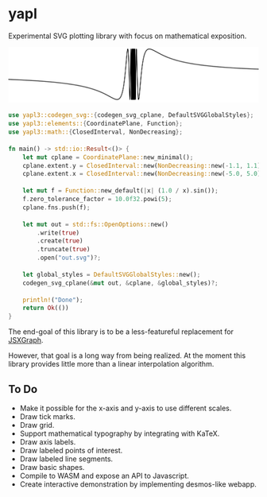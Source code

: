 # yapl
Experimental SVG plotting library with focus on mathematical exposition.

![sin(1/x)](readme-assets/sin1overx.png)

```rust
use yapl3::codegen_svg::{codegen_svg_cplane, DefaultSVGGlobalStyles};
use yapl3::elements::{CoordinatePlane, Function};
use yapl3::math::{ClosedInterval, NonDecreasing};

fn main() -> std::io::Result<()> {
    let mut cplane = CoordinatePlane::new_minimal();
    cplane.extent.y = ClosedInterval::new(NonDecreasing::new(-1.1, 1.1));
    cplane.extent.x = ClosedInterval::new(NonDecreasing::new(-5.0, 5.0));

    let mut f = Function::new_default(|x| (1.0 / x).sin());
    f.zero_tolerance_factor = 10.0f32.powi(5);
    cplane.fns.push(f);
      
    let mut out = std::fs::OpenOptions::new()
        .write(true)
        .create(true)
        .truncate(true)
        .open("out.svg")?;

    let global_styles = DefaultSVGGlobalStyles::new();    
    codegen_svg_cplane(&mut out, &cplane, &global_styles)?;
    
    println!("Done");
    return Ok(())   
}

```

The end-goal of this library is to be a less-featureful replacement for 
[JSXGraph](https://jsxgraph.uni-bayreuth.de/wp/index.html).

However, that goal is a long way from being realized. At the moment this library
provides little more than a linear interpolation algorithm.

## To Do 
- Make it possible for the x-axis and y-axis to use different scales.
- Draw tick marks.
- Draw grid.
- Support mathematical typography by integrating with KaTeX.
- Draw axis labels.
- Draw labeled points of interest.
- Draw labeled line segments.
- Draw basic shapes.
- Compile to WASM and expose an API to Javascript.
- Create interactive demonstration by implementing desmos-like webapp.
